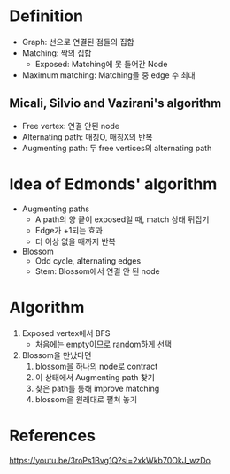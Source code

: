 # Definition
* Graph: 선으로 연결된 점들의 집합
* Matching: 짝의 집합 
    * Exposed: Matching에 못 들어간 Node
* Maximum matching: Matching들 중 edge 수 최대

## Micali, Silvio and Vazirani's algorithm
* Free vertex: 연결 안된 node
* Alternating path: 매칭O, 매칭X의 반복
* Augmenting path: 두 free vertices의 alternating path

# Idea of Edmonds' algorithm
* Augmenting paths
    * A path의 양 끝이 exposed일 때, match 상태 뒤집기
    * Edge가 +1되는 효과
    * 더 이상 없을 때까지 반복
* Blossom
    * Odd cycle, alternating edges
    * Stem: Blossom에서 연결 안 된 node 

# Algorithm
1. Exposed vertex에서 BFS
    * 처음에는 empty이므로 random하게 선택
2. Blossom을 만났다면
    1. blossom을 하나의 node로 contract
    2. 이 상태에서 Augmenting path 찾기
    3. 찾은 path를 통해 improve matching
    4. blossom을 원래대로 펼쳐 놓기 

# References
https://youtu.be/3roPs1Bvg1Q?si=2xkWkb70OkJ_wzDo